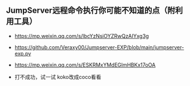 ## JumpServer远程命令执行你可能不知道的点（附利用工具）

- https://mp.weixin.qq.com/s/lbcYzNsiOYZRwQzAIYxg3g

- https://github.com/Veraxy00/Jumpserver-EXP/blob/main/jumpserver-exp.py
- https://mp.weixin.qq.com/s/ESKRMxYMdEGlmHBKx17oOA

- 打不成功，试一试 koko改成coco看看

